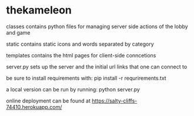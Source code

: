 # thekameleon
classes contains python files for managing server side actions of the lobby and game

static contains static icons and words separated by category

templates contains the html pages for client-side conncetions

server.py sets up the server and the initial url links that one can connect to


be sure to install requirements with: 
  pip install -r requrirements.txt


a local version can be run by running:
  python server.py

online deployment can be found at https://salty-cliffs-74410.herokuapp.com/
